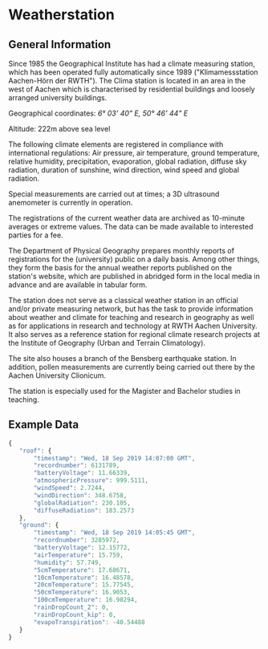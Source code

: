 # Weatherstation

## General Information
 

Since 1985 the Geographical Institute has had a climate measuring station, which has been operated fully automatically since 1989 ("Klimamessstation Aachen-Hörn der RWTH"). The Clima station is located in an area in the west of Aachen which is characterised by residential buildings and loosely arranged university buildings.

 

Geographical coordinates: _6° 03' 40" E, 50° 46' 44" E_

Altitude: 222m above sea level

 

The following climate elements are registered in compliance with international regulations: Air pressure, air temperature, ground temperature, relative humidity, precipitation, evaporation, global radiation, diffuse sky radiation, duration of sunshine, wind direction, wind speed and global radiation.

Special measurements are carried out at times; a 3D ultrasound anemometer is currently in operation.

The registrations of the current weather data are archived as 10-minute averages or extreme values. The data can be made available to interested parties for a fee.

The Department of Physical Geography prepares monthly reports of registrations for the (university) public on a daily basis. Among other things, they form the basis for the annual weather reports published on the station's website, which are published in abridged form in the local media in advance and are available in tabular form.

 

The station does not serve as a classical weather station in an official and/or private measuring network, but has the task to provide information about weather and climate for teaching and research in geography as well as for applications in research and technology at RWTH Aachen University. It also serves as a reference station for regional climate research projects at the Institute of Geography (Urban and Terrain Climatology).

 

The site also houses a branch of the Bensberg earthquake station. In addition, pollen measurements are currently being carried out there by the Aachen University Clionicum.

The station is especially used for the Magister and Bachelor studies in teaching.

## Example Data
 ```js
 {
    "roof": {
        "timestamp": "Wed, 18 Sep 2019 14:07:00 GMT",
        "recordnumber": 6131789,
        "batteryVoltage": 11.66339,
        "atmosphericPressure": 999.5111,
        "windSpeed": 2.7244,
        "windDirection": 348.6758,
        "globalRadiation": 230.105,
        "diffuseRadiation": 183.2573
    },
    "ground": {
        "timestamp": "Wed, 18 Sep 2019 14:05:45 GMT",
        "recordnumber": 3285972,
        "batteryVoltage": 12.15772,
        "airTemperature": 15.759,
        "humidity": 57.749,
        "5cmTemperature": 17.68671,
        "10cmTemperature": 16.48578,
        "20cmTemperature": 15.77545,
        "50cmTemperature": 16.9053,
        "100cmTemperature": 16.98294,
        "rainDropCount_2": 0,
        "rainDropCount_kip": 0,
        "evapoTranspiration": -40.54488
    }
}
 ```